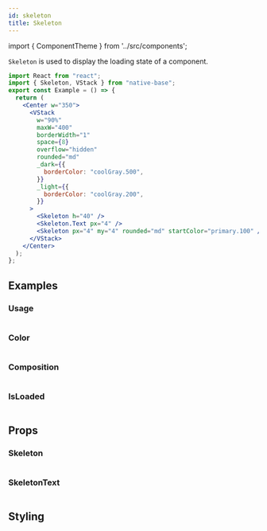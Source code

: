 ```yaml
---
id: skeleton
title: Skeleton
---
```


import { ComponentTheme } from '../src/components';

`Skeleton` is used to display the loading state of a component.

```jsx isShowcase
import React from "react";
import { Skeleton, VStack } from "native-base";
export const Example = () => {
  return (
    <Center w="350">
      <VStack
        w="90%"
        maxW="400"
        borderWidth="1"
        space={8}
        overflow="hidden"
        rounded="md"
        _dark={{
          borderColor: "coolGray.500",
        }}
        _light={{
          borderColor: "coolGray.200",
        }}
      >
        <Skeleton h="40" />
        <Skeleton.Text px="4" />
        <Skeleton px="4" my="4" rounded="md" startColor="primary.100" />
      </VStack>
    </Center>
  );
};
```

## Examples

### Usage

```ComponentSnackPlayer path=components,composites,Skeleton,Basic.tsx

```

### Color

```ComponentSnackPlayer path=components,composites,Skeleton,Color.tsx

```

### Composition

```ComponentSnackPlayer path=components,composites,Skeleton,Composition.tsx

```

### IsLoaded

```ComponentSnackPlayer path=components,composites,Skeleton,isLoaded.tsx

```

## Props

### Skeleton

```ComponentPropTable path=composites,Skeleton,Skeleton.tsx

```

### SkeletonText

```ComponentPropTable path=composites,Skeleton,SkeletonText.tsx

```

## Styling

<ComponentTheme name="skeleton" />

